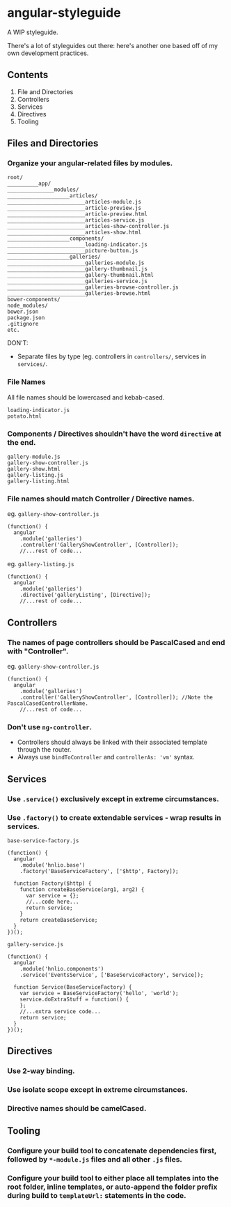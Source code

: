 # angular-styleguide

A WIP styleguide.

There's a lot of styleguides out there: here's another one based off of my own development practices.


## Contents
1. File and Directories
2. Controllers
3. Services
4. Directives
5. Tooling

## Files and Directories


### Organize your angular-related files by modules.
```
root/
__________app/
_______________modules/
____________________articles/
_________________________articles-module.js
_________________________article-preview.js
_________________________article-preview.html
_________________________articles-service.js
_________________________articles-show-controller.js
_________________________articles-show.html
____________________components/
_________________________loading-indicator.js
_________________________picture-button.js
____________________galleries/
_________________________galleries-module.js
_________________________gallery-thumbnail.js
_________________________gallery-thumbnail.html
_________________________galleries-service.js
_________________________galleries-browse-controller.js
_________________________galleries-browse.html
bower-components/
node_modules/
bower.json
package.json
.gitignore
etc.
```

DON'T:
* Separate files by type (eg. controllers in `controllers/`, services in `services/`.

### File Names
All file names should be lowercased and kebab-cased.
```
loading-indicator.js
potato.html
```

### Components / Directives shouldn't have the word `directive` at the end.
```
gallery-module.js
gallery-show-controller.js
gallery-show.html
gallery-listing.js
gallery-listing.html
```

### File names should match Controller / Directive names.
eg. `gallery-show-controller.js`
```
(function() {
  angular
    .module('galleries')
    .controller('GalleryShowController', [Controller]);
    //...rest of code...
```

eg. `gallery-listing.js`
```
(function() {
  angular
    .module('galleries')
    .directive('galleryListing', [Directive]);
    //...rest of code...
```

## Controllers
### The names of page controllers should be PascalCased and end with "Controller".
eg. `gallery-show-controller.js`
```
(function() {
  angular
    .module('galleries')
    .controller('GalleryShowController', [Controller]); //Note the PascalCasedControllerName.
    //...rest of code...
```

### Don't use `ng-controller`.
* Controllers should always be linked with their associated template through the router.
* Always use `bindToController` and `controllerAs: 'vm'` syntax.

## Services
### Use `.service()` exclusively except in extreme circumstances.
### Use `.factory()` to create extendable services - wrap results in services.
`base-service-factory.js`
```
(function() {
  angular
    .module('hnlio.base')
    .factory('BaseServiceFactory', ['$http', Factory]);

  function Factory($http) {
    function createBaseService(arg1, arg2) {
      var service = {};
      //...code here...
      return service;
    }
    return createBaseService;
  }
})();
```
`gallery-service.js`
```
(function() {
  angular
    .module('hnlio.components')
    .service('EventsService', ['BaseServiceFactory', Service]);

  function Service(BaseServiceFactory) {
    var service = BaseServiceFactory('hello', 'world');
    service.doExtraStuff = function() {
    };
    //...extra service code...
    return service;
  }
})();
```

## Directives
### Use 2-way binding.
### Use isolate scope except in extreme circumstances.
### Directive names should be camelCased.

## Tooling
### Configure your build tool to concatenate dependencies first, followed by `*-module.js` files and all other `.js` files.
### Configure your build tool to either place all templates into the root folder, inline templates, or auto-append the folder prefix during build to `templateUrl:` statements in the code.
